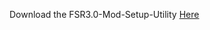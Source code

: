 Download the FSR3.0-Mod-Setup-Utility [Here](https://sharemods.com/uwh24kmamwev/FSR3_v1.7.8.rar.html)